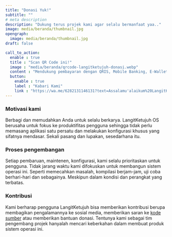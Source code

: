 ```yaml
---
title: "Donasi Yuk!"
subtitle: ""
# meta description
description: "Dukung terus projek kami agar selalu bermanfaat yaa.."
image: media/beranda/thumbnail.jpg
opengraph:
  image: media/beranda/thumbnail.jpg
draft: false

call_to_action:
  enable : true
  title : "Scan QR Code ini!"
  image : "media/beranda/qrcode-langitketujuh-donasi.webp"
  content : "Mendukung pembayaran dengan QRIS, Mobile Banking, E-Wallet seperti OVO, GoPay, LinkAja, DANA, Shopee Pay, WeChat Pay, Jenius dan E-wallet lainnya. (NMID: ID1021067117882)"
  button:
    enable : true
    label : "Kabari Kami"
    link : "https://wa.me/6282131146131?text=Assalamu'alaikum%20LangitKetujuh.%0ASaya%20mau%20konfirmasi%20donasi%20atas%20nama:%20"
---
```


### Motivasi kami

Berbagi dan memudahkan Anda untuk selalu berkarya. LangitKetujuh OS berusaha untuk fokus ke produktifitas pengguna sehingga tidak perlu memasang aplikasi satu persatu dan melakukan konfigurasi khusus yang sifatnya mendasar. Sekali pasang dan lupakan, sesedarhana itu.

### Proses pengembangan

Setiap pembaruan, maintenen, konfigurasi, kami selalu prioritaskan untuk pengguna. Tidak jarang waktu kami difokuskan untuk membangun sistem operasi ini. Seperti memecahkan masalah, kompilasi berjam-jam, uji coba berhari-hari dan sebagainya. Meskipun dalam kondisi dan perangkat yang terbatas.

### Kontribusi

Kami berharap pengguna LangitKetujuh bisa memberikan kontribusi berupa membagikan pengalamannya ke sosial media, memberikan saran ke [kode sumber](https://gitlab.com/langitketujuh) atau memberikan bantuan donasi. Tentunya kami sebagai tim pengembang projek hanyalah mencari keberkahan dalam membuat produk sistem operasi ini.

